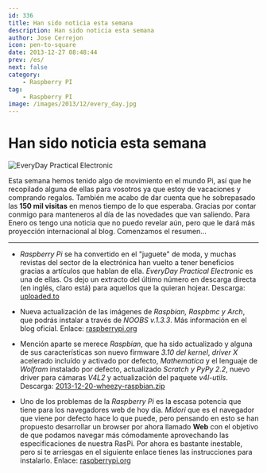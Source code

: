 ```yaml
---
id: 336
title: Han sido noticia esta semana
description: Han sido noticia esta semana
author: Jose Cerrejon
icon: pen-to-square
date: 2013-12-27 08:48:44
prev: /es/
next: false
category:
    - Raspberry PI
tag:
    - Raspberry PI
image: /images/2013/12/every_day.jpg
---
```


# Han sido noticia esta semana

![EveryDay Practical Electronic](/images/2013/12/every_day.jpg)

Esta semana hemos tenido algo de movimiento en el mundo Pi, así que he recopilado alguna de ellas para vosotros ya que estoy de vacaciones y comprando regalos. También me acabo de dar cuenta que he sobrepasado las **150 mil visitas** en menos tiempo de lo que esperaba. Gracias por contar conmigo para manteneros al día de las novedades que van saliendo. Para Enero os tengo una noticia que no puedo revelar aún, pero que le dará más proyección internacional al blog. Comenzamos el resumen…

---

-   _Raspberry Pi_ se ha convertido en el "juguete" de moda, y muchas revistas del sector de la electrónica han vuelto a tener beneficios gracias a artículos que hablan de ella. _EveryDay Practical Electronic_ es una de ellas. Os dejo un extracto del último número en descarga directa (en inglés, claro está) para aquellos que la quieran hojear. Descarga: [uploaded.to](https://ul.to/mp82zueo)

-   Nueva actualización de las imágenes de _Raspbian, Raspbmc y Arch_, que podrás instalar a través de _NOOBS v.1.3.3_. Más información en el blog oficial. Enlace: [raspberrypi.org](https://www.raspberrypi.org/archives/5580)

-   Mención aparte se merece _Raspbian_, que ha sido actualizado y alguna de sus características son nuevo firmware _3.10 del kernel_, _driver X_ acelerado incluído y activado por defecto, _Mathematica_ y el lenguaje de _Wolfram_ instalado por defecto,
    actualizado _Scratch y PyPy 2.2_, nuevo driver para cámaras _V4L2_ y actualización del paquete _v4l-utils_. Descarga: [2013-12-20-wheezy-raspbian.zip](https://downloads.raspberrypi.org/raspbian_latest)

-   Uno de los problemas de la _Raspberry Pi_ es la escasa potencia que tiene para los navegadores web de hoy día. _Midori_ que es el navegador que viene por defecto hace lo que puede, pero pensando en esto se han propuesto desarrollar un browser por ahora llamado **Web** con el objetivo de que podamos navegar más cómodamente aprovechando las especificaciones de nuestra RasPi. Por ahora es bastante inestable, pero si te arriesgas en el siguiente enlace tienes las instrucciones para instalarlo. Enlace: [raspberrypi.org](https://www.raspberrypi.org/archives/5535)
